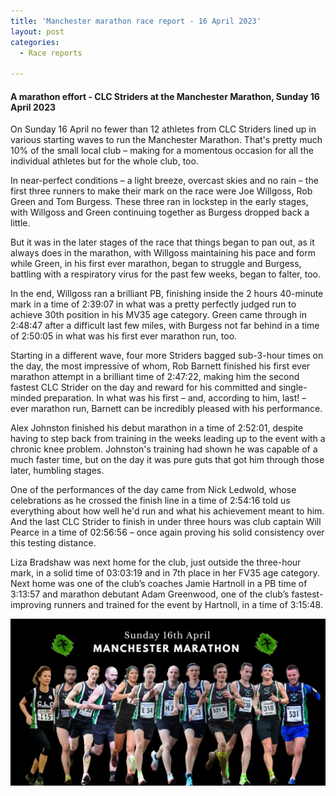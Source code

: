 ```yaml
---
title: 'Manchester marathon race report - 16 April 2023'
layout: post
categories:
  - Race reports

---
```


#### A marathon effort - CLC Striders at the Manchester Marathon, Sunday 16 April 2023

On Sunday 16 April no fewer than 12 athletes from CLC Striders lined up in various starting waves to run the Manchester Marathon. That's pretty much 10% of the small local club – making for a momentous occasion for all the individual athletes but for the whole club, too.

In near-perfect conditions – a light breeze, overcast skies and no rain – the first three runners to make their mark on the race were Joe Willgoss, Rob Green and Tom Burgess. These three ran in lockstep in the early stages, with Willgoss and Green continuing together as Burgess dropped back a little.

But it was in the later stages of the race that things began to pan out, as it always does in the marathon, with Willgoss maintaining his pace and form while Green, in his first ever marathon, began to struggle and Burgess, battling with a respiratory virus for the past few weeks, began to falter, too.

In the end, Willgoss ran a brilliant PB, finishing inside the 2 hours 40-minute mark in a time of 2:39:07 in what was a pretty perfectly judged run to achieve 30th position in his MV35 age category. Green came through in 2:48:47 after a difficult last few miles, with Burgess not far behind in a time of 2:50:05 in what was his first ever marathon run, too.

Starting in a different wave, four more Striders bagged sub-3-hour times on the day, the most impressive of whom, Rob Barnett finished his first ever marathon attempt in a brilliant time of 2:47:22, making him the second fastest CLC Strider on the day and reward for his committed and single-minded preparation. In what was his first – and, according to him, last! – ever marathon run, Barnett can be incredibly pleased with his performance.

Alex Johnston finished his debut marathon in a time of 2:52:01, despite having to step back from training in the weeks leading up to the event with a chronic knee problem. Johnston's training had shown he was capable of a much faster time, but on the day it was pure guts that got him through those later, humbling stages.

One of the performances of the day came from Nick Ledwold, whose celebrations as he crossed the finish line in a time of 2:54:16 told us everything about how well he'd run and what his achievement meant to him. And the last CLC Strider to finish in under three hours was club captain Will Pearce in a time of 02:56:56 – once again proving his solid consistency over this testing distance.

Liza Bradshaw was next home for the club, just outside the three-hour mark, in a solid time of 03:03:19 and in 7th place in her FV35 age category. Next home was one of the club’s coaches Jamie Hartnoll in a PB time of 3:13:57 and marathon debutant Adam Greenwood, one of the club’s fastest-improving runners and trained for the event by Hartnoll, in a time of 3:15:48.

![Manchester marathon 2023](/images/2023/04/2023-04-17-Manchester-marathon-3.jpg "Manchester marathon 2023")


